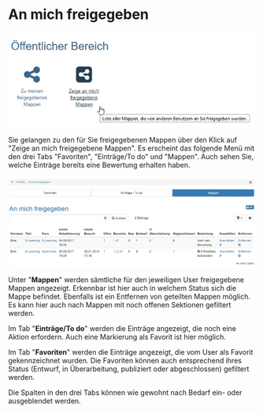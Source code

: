 # An mich freigegeben

![an_mich_freigegeben.png](assets/portfolio_an_mich_freigegeben1.png)

Sie gelangen zu den für Sie freigegebenen Mappen über den Klick auf "Zeige an mich freigegebene Mappen". Es erscheint das folgende Menü mit den drei Tabs "Favoriten", "Einträge/To do" und "Mappen". Auch sehen Sie, welche Einträge bereits eine Bewertung erhalten haben.  

![freigegeben.png](assets/Portfolio_freigegeben1.jpg)

Unter "**Mappen**" werden sämtliche für den jeweiligen User freigegebene Mappen angezeigt. Erkennbar ist hier auch in welchem Status sich die Mappe befindet. Ebenfalls ist ein Entfernen von geteilten Mappen möglich. Es kann hier auch nach Mappen mit noch offenen Sektionen gefiltert werden.

Im Tab "**Einträge/To do**" werden die Einträge angezeigt, die noch eine Aktion erfordern. Auch eine Markierung als Favorit ist hier möglich.

Im Tab "**Favoriten**" werden die Einträge angezeigt, die vom User als Favorit gekennzeichnet wurden. Die Favoriten können auch entsprechend ihres Status (Entwurf, in Überarbeitung, publiziert oder abgeschlossen) gefiltert werden.

Die Spalten in den drei Tabs können wie gewohnt nach Bedarf ein- oder ausgeblendet werden.

